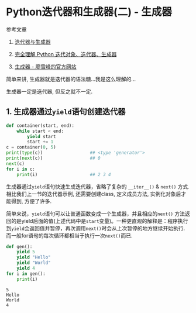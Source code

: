 # Python迭代器和生成器(二) - 生成器

参考文章

1. [迭代器与生成器](http://python.jobbole.com/84527/)

2. [完全理解 Python 迭代对象、迭代器、生成器](http://python.jobbole.com/87805/)

3. [生成器 - 廖雪峰的官方网站](https://www.liaoxuefeng.com/wiki/001374738125095c955c1e6d8bb493182103fac9270762a000/00138681965108490cb4c13182e472f8d87830f13be6e88000)

简单来讲, 生成器就是迭代器的语法糖...我是这么理解的...

生成器一定是迭代器, 但反之就不一定.

## 1. 生成器通过`yield`语句创建迭代器

```py
def container(start, end):
    while start < end:
        yield start
        start += 1
c = container(0, 5)
print(type(c))                  ## <type 'generator'>
print(next(c))                  ## 0
next(c)
for i in c:
    print(i)                    ## 2 3 4
```

生成器通过`yield`语句快速生成迭代器，省略了复杂的 `__iter__()` & `next()` 方式. 相比我们上一节的迭代器示例, 还需要创建class, 定义成员方法, 实例化对象后才能得到, 方便了许多.

简单来说，`yield`语句可以让普通函数变成一个生成器，并且相应的`next()` 方法返回的是yield后面的值(上述代码中是`start`变量)。一种更直观的解释是：程序执行到`yield`会返回值并暂停，再次调用`next()`时会从上次暂停的地方继续开始执行. 而一般for语句的每次循环都相当于执行一次`next()`而已.

```py
def gen():
    yield 5
    yield "Hello"
    yield "World"
    yield 4
for i in gen():
    print(i)
```

```
5
Hello
World
4
```
